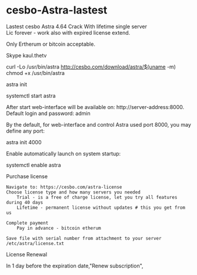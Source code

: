 # cesbo-Astra-lastest

Lastest cesbo Astra 4.64 Crack With lifetime single server  
Lic forever - work also with expired license extend.

Only Ertherum or bitcoin acceptable. 

Skype kaul.thetv

curl -Lo /usr/bin/astra http://cesbo.com/download/astra/$(uname -m)
chmod +x /usr/bin/astra

astra init

systemctl start astra

After start web-interface will be available on: http://server-address:8000. Default login and password: admin

By the default, for web-interface and control Astra used port 8000, you may define any port:

astra init 4000

Enable automatically launch on system startup:

systemctl enable astra

Purchase license

    Navigate to: https://cesbo.com/astra-license
    Choose license type and how many servers you needed
        Trial - is a free of charge license, let you try all features during 40 days
        Lifetime - permanent license without updates # this you get from us
    
    Complete payment
        Pay in advance - bitcoin etherum
    
    Save file with serial number from attachment to your server /etc/astra/license.txt

License Renewal

In 1 day before the expiration date,"Renew subscription", 
